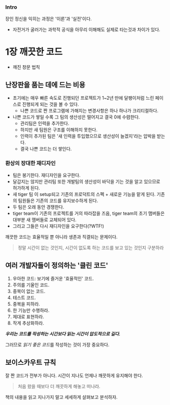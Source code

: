 ### Intro

장인 정신을 익히는 과정은 '이론'과 '실전'이다.

- 자전거가 굴러가는 과학적 공식을 아무리 이해해도 실제로 타는것과 차이가 있다.

# 1장 깨끗한 코드

- 깨진 창문 법칙

## 난장판을 품는 데에 드는 비용

- 초기에는 매우 빠른 속도로 진행되던 프로젝트가 1~2년 만에 달팽이처럼 느린 페이스로 진행되게 되는 것을 볼 수 있다.
  - 나쁜 코드로 짠 프로그램에 가해지는 변경사항은 하나 하나가 크리티컬하다.
- 나쁜 코드가 쌓일 수록 그 팀의 생산성은 떨어지고 결국 0에 수렴한다.
  - 관리팀은 인력을 추가한다.
  - 하지만 새 팀원은 구조를 이해하지 못한다.
  - 인력이 추가된 팀은 '새 인력을 투입했으므로 생산성이 늘겠지'라는 압박을 받는다.
  - 결국 나쁜 코드는 더 쌓인다.

### 환상의 장대한 재디자인

- 팀은 봉기한다. 재디자인을 요구한다.
- 달갑지는 않지만 관리팀 또한 개발팀의 생산성이 바닥을 기는 것을 알고 있으므로 허가하게 된다.
- 새 tiger 팀 이 setup되고 기존의 프로덕트의 스펙 + 새로운 기능을 맡게 된다. 기존의 팀원들은 기존의 코드를 유지보수하게 된다.
- 두 팀은 오래 동안 경쟁한다.
- tiger team이 기존의 프로젝트를 거의 따라잡을 즈음, tiger team의 초기 맴버들은 대부분 새 맴버들로 교체되어 있다.
- 그리고 그들은 다시 재디자인을 요구한다(?WTF!)

깨끗한 코드는 효율적일 뿐 아니라 생존과 직결되는 문제이다.

> 정말 시간이 없는 것인지, 시간이 없도록 하는 코드를 보고 있는 것인지 구분하라

## 여러 개발자들이 정의하는 '클린 코드'

1. 우아한 코드: 보기에 즐거운 '효율적인' 코드.
2. 주의를 기울인 코드.
3. 중복이 없는 코드.
4. 테스트 코드.
5. 중복을 피하라.
6. 한 기능만 수행하라.
7. 제대로 표현하라.
8. 작게 추상화하라.

**_우리는 코드를 작성하는 시간보다 읽는 시간이 압도적으로 길다._**

그러므로 *읽기 좋은 코드*를 작성하는 것이 가장 중요하다.

## 보이스카우트 규칙

잘 짠 코드가 전부가 아니다. 시간이 지나도 언제나 깨끗하게 유지해야 한다.

> 처음 왔을 때보다 더 깨끗하게 해놓고 떠나라.

책의 내용을 읽고 지나가지 말고 세세하게 살펴보고 분석하자.
